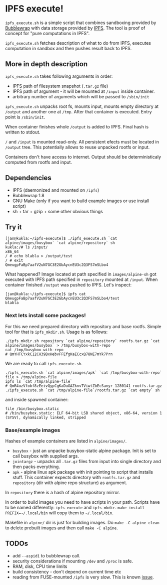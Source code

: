 IPFS execute!
=============

`ipfs_execute.sh` is a simple script that combines sandboxing provided
by [Bubblewrap](https://github.com/projectatomic/bubblewrap) with data
storage provided by [IPFS](https://ipfs.io/). The tool is proof of
concept for "pure computations in IPFS".

`ipfs_execute.sh` fetches description of what to do from IPFS, executes
computation in sandbox and then pushes result back to IPFS.

More in depth description
-------------------------

`ipfs_execute.sh` takes following arguments in order:
 * IPFS path of filesystem snapshot (`.tar.gz` file)
 * IPFS path of argument - it will be mounted at `/input` inside container.
 * arbitrary number of arguments which will be passed to `/sbin/init`

`ipfs_execute.sh` unpacks root fs, mounts input, mounts empty directory
at `/output` and another one at `/tmp`. After that container is executed.
Entry point is `/sbin/init`.

When container finishes whole `/output` is added to IPFS. Final hash is
written to stdout.

`/` and `/input` is mounted read-only. All persistent efects must be
located in `/output` tree. This potentially allows to reuse unpacked
rootfs or input.

Containers don't have access to internet. Output should be
deterministicaly computed from rootfs and input.

Dependencies
------------

* IPFS (daemonized and mounted on `/ipfs`)
* Bubblewrap 1.8
* GNU Make (only if you want to build example images or use install script)
* sh + tar + gzip + some other obvious things

Try it
------

    [jan@kukla:~/ipfs-execute]$ ./ipfs_execute.sh `cat alpine/images/busybox` `cat alpine/repository` sh
    kukla:/# ls /input/
    x86_64
    / # echo blabla > /output/test
    / # exit
    QmeugpFaBp7aafV2uN7GC3E2GbAycnEU3c2Q3FS7mSLbo4

What happened? Image located at path specified in `images/alpine-sh` got
executed with IPFS path specified in `repository` mounted at `/input`.
When container finished `/output` was pushed to IPFS. Let's inspect:

    [jan@kukla:~/ipfs-execute]$ ipfs cat QmeugpFaBp7aafV2uN7GC3E2GbAycnEU3c2Q3FS7mSLbo4/test
    blabla

### Next lets install some packages!

For this we need prepared directory with repository and base rootfs.
Simple tool for that is `ipfs_mkdir.sh`. Usage is as follows:

    ./ipfs_mkdir.sh repository `cat alpine/repository` rootfs.tar.gz `cat alpine/images/busybox` > /tmp/busybox-with-repo
    cat /tmp/busybox-with-repo
    # QmYHTCYxkC12CH39BxHebvFFEfgKaECcxQ78NE7mYk7Prn

We are ready to call `ipfs_execute.sh`.

    ./ipfs_execute.sh `cat alpine/images/apk` `cat /tmp/busybox-with-repo` file > /tmp/alpine-file
    ipfs ls `cat /tmp/alpine-file`
    # QmR4uzVfobf8zEeivQypCgKaDuGAZknvTViwtZbEcSanyr 1280141 rootfs.tar.gz
    ./ipfs_execute.sh `cat /tmp/alpine-file`/rootfs.tar.gz `cat empty` sh

and inside spawned container:

    file /bin/busybox.static
    # /bin/busybox.static: ELF 64-bit LSB shared object, x86-64, version 1 (SYSV), dynamically linked, stripped


### Base/example images

Hashes of example containers are listed in `alpine/images/`.
 * `busybox` - just an unpacke busybox-static alpine package. Init is
   set to call busybox with supplied args.
 * `jointargz` - unpacks all `.tar.gz` files from input into single
   directory and then packs everything.
 * `apk` - alpine linux apk package with init pointing to script that
   installs stuff. This container expects directory with `rootfs.tar.gz`
   and `repository` (dir with alpine repo structure) as argument.

In `repository` there is a hash of alpine repository mirror.

In order to build images you need to have scripts in your path. Scripts
have to be named differently: `ipfs-execute` and `ipfs-mkdir`.
`make install PREFIX=~/.local/bin` will copy them to `~/.local/bin`.

Makefile in `alpine/` dir is just for building images. Do `make -C alpine clean`
to delete prebuilt images and then call `make -C alpine`.

TODOs
-----

 * add `--aspid1` to bubblewrap call.
 * security considerations if mounting `/dev` and `/proc` is safe.
 * RAM, disk, CPU time limits
 * build consistency - don't depend on current time etc
 * reading from FUSE-mounted `/ipfs` is very slow. This is known [issue](https://github.com/ipfs/go-ipfs/issues/2166).
